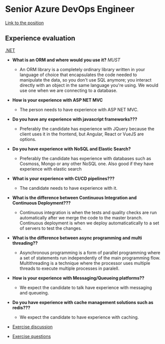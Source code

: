# Senior Azure DevOps Engineer

[Link to the position](https://jobs.lever.co/codelitt/7a3e477d-0494-440b-8929-978722d2843b)

## Experience evaluation

[.NET](https://github.com/codelittinc/engineering-hiring/blob/master/questions/technologies/dot-net.md)

* **What is an ORM and where would you use it?** *MUST*
    * An ORM library is a completely ordinary library written in your language of choice that encapsulates the code needed to manipulate the data, so you don't use SQL anymore; you interact directly with an object in the same language you're using. We would use one when we are connecting to a database.

* **How is your experience with ASP NET MVC**
    * The person needs to have experience with ASP NET MVC.

* **Do you have any experience with javascript frameworks???**
    * Preferably the candidate has experience with JQuery because the client uses it in the frontend, but Angular, React or VueJS are options.

* **Do you have experience with NoSQL and Elastic Search?**
    * Preferably the candidate has experience with databases such as Cosmoss, Mongo or any other NoSQL one. Also good if they have experience with elastic search

* **What is your experience with CI/CD pipelines???**
    * The candidate needs to have experience with it.

* **What is the difference between Continuous Integration and Continuous Deployment???**
    * Continuous integration is when the tests and quality checks are run automatically after we merge the code to the master branch. Continuous deployment is when we deploy automaticatically to a set of servers to test the changes. 

* **What is the difference between async programming and multi threading??**
    * Asynchronous programming is a form of parallel programming where a set of statements run independently of the main programming flow. Multithreading is a technique where the processor uses multiple threads to execute multiple processes in paralell.

* **How is your experience with Messaging/Queueing platforms??**
    * We expect the candidate to talk have experience with messaging and queueing.

* **Do you have experience with cache management solutions such as redis???**
    * We expect the candidate to have experience with caching.

* [Exercise discussion](https://gist.github.com/kaiomagalhaes/d49183f853ba2e383bf7a561f401c387)
* [Exercise questions](https://gist.github.com/kaiomagalhaes/7c260708e37dca632f0670a17a899670)

